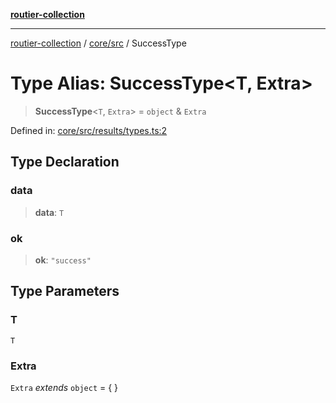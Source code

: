 [**routier-collection**](../../../README.md)

***

[routier-collection](../../../README.md) / [core/src](../README.md) / SuccessType

# Type Alias: SuccessType\<T, Extra\>

> **SuccessType**\<`T`, `Extra`\> = `object` & `Extra`

Defined in: [core/src/results/types.ts:2](https://github.com/Agrejus/routier/blob/ae307d61bf9883ec014a438be7cbd96d2060d092/core/src/results/types.ts#L2)

## Type Declaration

### data

> **data**: `T`

### ok

> **ok**: `"success"`

## Type Parameters

### T

`T`

### Extra

`Extra` *extends* `object` = \{ \}
